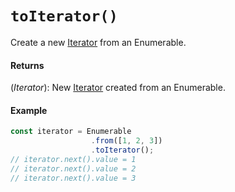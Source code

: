 # `toIterator()`

Create a new [Iterator](https://developer.mozilla.org/en-US/docs/Web/JavaScript/Reference/Global_Objects/Array/@@iterator) from an Enumerable.

#### Returns

(*Iterator*): New [Iterator](https://developer.mozilla.org/en-US/docs/Web/JavaScript/Reference/Global_Objects/Array/@@iterator) created from an Enumerable.

#### Example

```js
const iterator = Enumerable
                  .from([1, 2, 3])
                  .toIterator();
// iterator.next().value = 1
// iterator.next().value = 2
// iterator.next().value = 3
```
